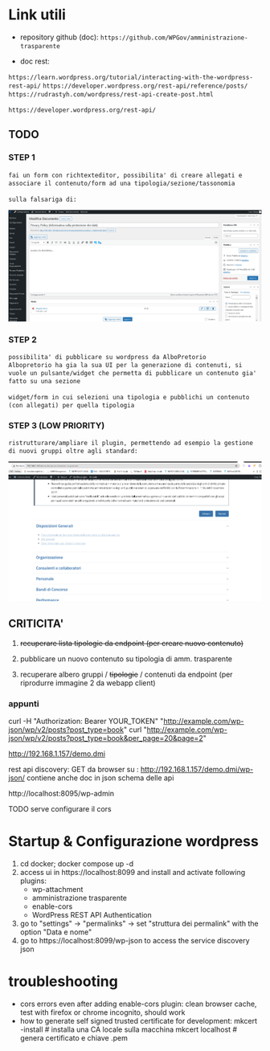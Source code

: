 # Link utili

- repository github (doc): `https://github.com/WPGov/amministrazione-trasparente`

- doc rest:

`https://learn.wordpress.org/tutorial/interacting-with-the-wordpress-rest-api/`
`https://developer.wordpress.org/rest-api/reference/posts/`
`https://rudrastyh.com/wordpress/rest-api-create-post.html`

`https://developer.wordpress.org/rest-api/`

## TODO

### STEP 1

    fai un form con richtexteditor, possibilita' di creare allegati e associare il contenuto/form ad una tipologia/sezione/tassonomia

    sulla falsariga di:

![alt text](image.png)

### STEP 2

    possibilita' di pubblicare su wordpress da AlboPretorio
    Albopretorio ha gia la sua UI per la generazione di contenuti, si vuole un pulsante/widget che permetta di pubblicare un contenuto gia' fatto su una sezione

    widget/form in cui selezioni una tipologia e pubblichi un contenuto (con allegati) per quella tipologia

### STEP 3 (LOW PRIORITY)

    ristrutturare/ampliare il plugin, permettendo ad esempio la gestione di nuovi gruppi oltre agli standard:

![alt text](image-1.png)

## CRITICITA'

1. ~~recuperare lista tipologie da endpoint (per creare nuovo contenuto)~~

2. pubblicare un nuovo contenuto su tipologia di amm. trasparente

3. recuperare albero gruppi / ~~tipologie~~ / contenuti da endpoint (per riprodurre immagine 2 da webapp client)

### appunti

curl -H "Authorization: Bearer YOUR_TOKEN" "http://example.com/wp-json/wp/v2/posts?post_type=book"
curl "http://example.com/wp-json/wp/v2/posts?post_type=book&per_page=20&page=2"

http://192.168.1.157/demo.dmi

rest api discovery: GET da browser su : http://192.168.1.157/demo.dmi/wp-json/
contiene anche doc in json schema delle api

http://localhost:8095/wp-admin

TODO serve configurare il cors

# Startup & Configurazione wordpress

1. cd docker; docker compose up -d
2. access ui in https://localhost:8099 and install and activate following plugins:
   - wp-attachment
   - amministrazione trasparente
   - enable-cors
   - WordPress REST API Authentication
3. go to "settings" -> "permalinks" -> set "struttura dei permalink" with the option "Data e nome"
4. go to https://localhost:8099/wp-json to access the service discovery json

# troubleshooting

- cors errors even after adding enable-cors plugin: clean browser cache, test with firefox or chrome incognito, should work
- how to generate self signed trusted certificate for development:
  mkcert -install # installa una CA locale sulla macchina
  mkcert localhost # genera certificato e chiave .pem
